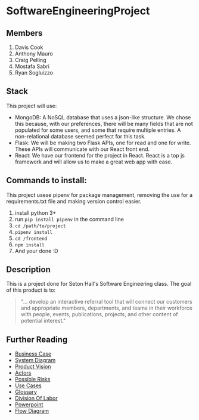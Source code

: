 # SoftwareEngineeringProject

## Members
1. Davis Cook
2. Anthony Mauro
3. Craig Pelling
4. Mostafa Sabri
5. Ryan Sogluizzo

## Stack
This project will use:
- MongoDB: A NoSQL database that uses a json-like structure. We chose this because, with our preferences, there will be many fields that are not populated for some users, and some that require multiple entries. A non-relational database seemed perfect for this task.
- Flask: We will be making two Flask APIs, one for read and one for write. These APIs will communicate with our React front end.
- React: We have our frontend for the project in React. React is a top js framework and will allow us to make a great web app with ease. 

## Commands to install:
This project usese pipenv for package management, removing the use for a requirements.txt file and making version control easier.
1. install python 3+
2. run `pip install pipenv` in the command line
3. `cd /path/to/project`
4. `pipenv install` 
5. `cd /frontend`
6. `npm install`
7. And your done :D

## Description
This is a project done for Seton Hall's Software Engineering class. The goal of this product is to:
> "... develop an interactive referral tool that will connect our customers and appropriate members, departments, and teams in their workforce with people, events, publications, projects, and other content of potential interest."

## Further Reading
- [Business Case](https://github.com/davis-cook98/SoftwareEngineeringProject/blob/master/ClassDocuments/BusinessCase.md)
- [System Diagram](https://drive.google.com/file/d/1HZCuloNeePhZkbV1fFhEAKZQDINW8cyj/view?usp=drives)
- [Product Vision](https://github.com/davis-cook98/SoftwareEngineeringProject/blob/master/ClassDocuments/ProductVision.md)
- [Actors](https://github.com/davis-cook98/SoftwareEngineeringProject/blob/master/ClassDocuments/Actors.md)
- [Possible Risks](https://github.com/davis-cook98/SoftwareEngineeringProject/blob/master/ClassDocuments/PossibleRisks.md)
- [Use Cases](https://github.com/davis-cook98/SoftwareEngineeringProject/blob/master/ClassDocuments/UseCases.md)
- [Glossary](https://github.com/davis-cook98/SoftwareEngineeringProject/blob/master/ClassDocuments/Glossary.md)
- [Division Of Labor](https://github.com/davis-cook98/SoftwareEngineeringProject/blob/master/ClassDocuments/DivisionOfLabor.md)
- [Powerpoint](https://docs.google.com/presentation/d/1q5b-H8_8FfPkXVN_Z3AiSUHFidZ5bEdCcXDs3_FsikU/edit?usp=sharing)
- [Flow Diagram](https://drive.google.com/open?id=1wGxzaK5qQFW2CbtcsnboFSWsJDfCji2r)

